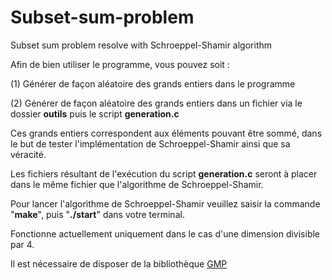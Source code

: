 # Subset-sum-problem
Subset sum problem resolve with Schroeppel-Shamir algorithm

Afin de bien utiliser le programme, vous pouvez soit :

  (1) Générer de façon aléatoire des grands entiers dans le programme
 
  (2) Générer de façon aléatoire des grands entiers dans un fichier via le dossier **outils** puis le script **generation.c**
  
  
  
 Ces grands entiers correspondent aux éléments pouvant être sommé, dans le but de tester l'implémentation de Schroeppel-Shamir ainsi que sa véracité.
 
 Les fichiers résultant de l'exécution du script **generation.c** seront à placer dans le même fichier que l'algorithme de Schroeppel-Shamir.
 
 Pour lancer l'algorithme de Schroeppel-Shamir veuillez saisir la commande "**make**", puis "**./start**" dans votre terminal.

 Fonctionne actuellement uniquement dans le cas d'une dimension divisible par 4.
 
 Il est nécessaire de disposer de la bibliothèque [GMP](https://gmplib.org)
